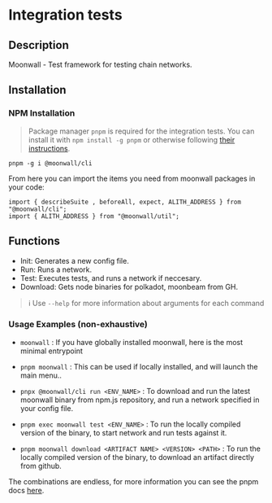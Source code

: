 # Integration tests

## Description

Moonwall - Test framework for testing chain networks.

## Installation

### NPM Installation

> Package manager `pnpm` is required for the integration tests. You can install it with `npm install -g pnpm` or otherwise following [their instructions](https://pnpm.io/installation).

```
pnpm -g i @moonwall/cli
```

From here you can import the items you need from moonwall packages in your code:
```
import { describeSuite , beforeAll, expect, ALITH_ADDRESS } from "@moonwall/cli";
import { ALITH_ADDRESS } from "@moonwall/util";
```

## Functions

- Init: Generates a new config file.
- Run: Runs a network.
- Test: Executes tests, and runs a network if neccesary.
- Download: Gets node binaries for polkadot, moonbeam from GH.

> :information_source: Use `--help` for more information about arguments for each command

### Usage Examples (non-exhaustive)

- `moonwall` : If you have globally installed moonwall, here is the most minimal entrypoint

- `pnpm moonwall` : This can be used if locally installed, and will launch the main menu..

- `pnpx @moonwall/cli run <ENV_NAME>` : To download and run the latest moonwall binary from npm.js repository, and run a network specified in your config file.

- `pnpm exec moonwall test <ENV_NAME>` : To run the locally compiled version of the binary, to start network and run tests against it.

- `pnpm moonwall download <ARTIFACT NAME> <VERSION> <PATH>` : To run the locally compiled version of the binary, to download an artifact directly from github.


The combinations are endless, for more information you can see the pnpm docs [here](https://pnpm.io/cli/run).